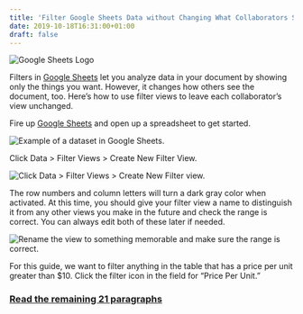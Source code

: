```yaml
---
title: 'Filter Google Sheets Data without Changing What Collaborators See'
date: 2019-10-18T16:31:00+01:00
draft: false
---
```


![Google Sheets Logo](https://www.howtogeek.com/wp-content/uploads/2018/11/SheetsHeader.png)

Filters in [Google Sheets](https://www.howtogeek.com/425040/the-beginners-guide-to-google-sheets/) let you analyze data in your document by showing only the things you want. However, it changes how others see the document, too. Here’s how to use filter views to leave each collaborator’s view unchanged.

Fire up [Google Sheets](https://docs.google.com/spreadsheets) and open up a spreadsheet to get started.

![Example of a dataset in Google Sheets.](https://www.howtogeek.com/wp-content/uploads/2019/10/2019-10-01_13h37_01.png)

Click Data > Filter Views > Create New Filter View.

![Click Data > Filter Views > Create New Filter view.](https://www.howtogeek.com/wp-content/uploads/2019/10/2019-10-01_13h37_43.png)

The row numbers and column letters will turn a dark gray color when activated. At this time, you should give your filter view a name to distinguish it from any other views you make in the future and check the range is correct. You can always edit both of these later if needed.

![Rename the view to something memorable and make sure the range is correct.](https://www.howtogeek.com/wp-content/uploads/2019/10/2019-10-01_13h41_32.png)

For this guide, we want to filter anything in the table that has a price per unit greater than $10. Click the filter icon in the field for “Price Per Unit.”

### [Read the remaining 21 paragraphs](https://www.howtogeek.com/442608/how-to-filter-google-sheets-data-without-changing-what-collaborators-see/)